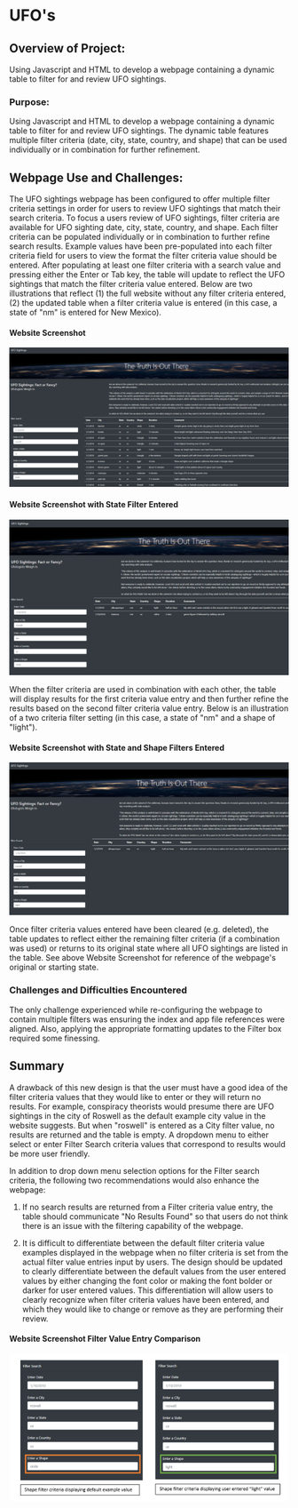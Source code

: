 # UFO's

## Overview of Project:

Using Javascript and HTML to develop a webpage containing a dynamic table to filter for and review UFO sightings.

### Purpose:

Using Javascript and HTML to develop a webpage containing a dynamic table to filter for and review UFO sightings.  The dynamic table features multiple filter criteria (date, city, state, country, and shape) that can be used individually or in combination for further refinement.   

## Webpage Use and Challenges:

The UFO sightings webpage has been configured to offer multiple filter criteria settings in order for users to review UFO sightings that match their search criteria.  To focus a users review of UFO sightings, filter criteria are available for UFO sighting date, city, state, country, and shape.  Each filter criteria can be populated individually or in combination to further refine search results. Example values have been pre-populated into each filter criteria field for users to view the format the filter criteria value should be entered.  After populating at least one filter criteria with a search value and pressing either the Enter or Tab key, the table will update to reflect the UFO sightings that match the filter criteria value entered.  Below are two illustrations that reflect (1) the full website without any filter criteria entered, (2) the updated table when a filter criteria value is entered (in this case, a state of "nm" is entered for New Mexico).

#### Website Screenshot 
![](images/website.png)

#### Website Screenshot with State Filter Entered
![](images/website_statefilter.png)
    

When the filter criteria are used in combination with each other, the table will display results for the first criteria value entry and then further refine the results based on the second filter criteria value entry.  Below is an illustration of a two criteria filter setting (in this case, a state of "nm" and a shape of "light").

#### Website Screenshot with State and Shape Filters Entered
![](images/website_state_shapefilter.png)


Once filter criteria values entered have been cleared (e.g. deleted), the table updates to reflect either the remaining filter criteria (if a combination was used) or returns to its original state where all UFO sightings are listed in the table.  See above Website Screenshot for reference of the webpage's original or starting state.


### Challenges and Difficulties Encountered

The only challenge experienced while re-configuring the webpage to contain multiple filters was ensuring the index and app file references were aligned.  Also, applying the appropriate formatting updates to the Filter box required some finessing. 


## Summary
A drawback of this new design is that the user must have a good idea of the filter criteria values that they would like to enter or they will return no results.  For example, conspiracy theorists would presume there are UFO sightings in the city of Roswell as the default example city value in the website suggests.  But when "roswell" is entered as a City filter value, no results are returned and the table is empty.  A dropdown menu to either select or enter Filter Search criteria values that correspond to results would be more user friendly.

In addition to drop down menu selection options for the Filter search criteria, the following two recommendations would also enhance the webpage:

1.  If no search results are returned from a Filter criteria value entry, the table should communicate "No Results Found" so that users do not think there is an issue with the filtering capability of the webpage.

2.  It is difficult to differentiate between the default filter criteria value examples displayed in the webpage when no filter criteria is set from the actual filter value entries input by users.  The design should be updated to clearly differentiate between the default values from the user entered values by either changing the font color or making the font bolder or darker for user entered values.  This differentiation will allow users to clearly recognize when filter criteria values have been entered, and which they would like to change or remove as they are performing their review.

#### Website Screenshot Filter Value Entry Comparison
![](images/rec2.png)
